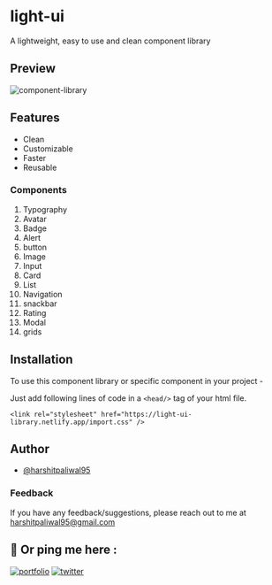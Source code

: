 # light-ui

A lightweight, easy to use and clean component library

## Preview

![component-library](https://user-images.githubusercontent.com/60725346/154828757-e890ac8d-8c4a-414c-ba58-40fc4dcfe027.gif)

## Features

- Clean
- Customizable
- Faster
- Reusable

### Components

1. Typography
2. Avatar
3. Badge
4. Alert
5. button
6. Image
7. Input
8. Card
9. List
10. Navigation
11. snackbar
12. Rating
13. Modal
14. grids

## Installation

To use this component library or specific component in your project -

Just add following lines of code in a `<head/>` tag of your html file.

    <link rel="stylesheet" href="https://light-ui-library.netlify.app/import.css" />

## Author

- [@harshitpaliwal95](https://github.com/harshitpaliwal95)

### Feedback

If you have any feedback/suggestions, please reach out to me at harshitpaliwal95@gmail.com

## 🔗 Or ping me here :

[![portfolio](https://img.shields.io/badge/my_portfolio-000?style=for-the-badge&logo=ko-fi&logoColor=white)](https://harshit-paliwal.netlify.app/)
[![twitter](https://img.shields.io/badge/twitter-1DA1F2?style=for-the-badge&logo=twitter&logoColor=white)](https://twitter.com/harshit__hp)
